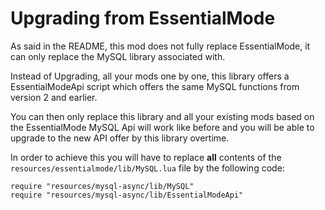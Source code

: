 # Upgrading from EssentialMode

As said in the README, this mod does not fully replace EssentialMode, it can only replace the MySQL library 
associated with.

Instead of Upgrading, all your mods one by one, this library offers a EssentialModeApi script which offers 
the same MySQL functions from version 2 and earlier.

You can then only replace this library and all your existing mods based on the EssentialMode MySQL Api will 
work like before and you will be able to upgrade to the new API offer by this library overtime.

In order to achieve this you will have to replace **all** contents of the 
`resources/essentialmode/lib/MySQL.lua` file by the following code:

```
require "resources/mysql-async/lib/MySQL"
require "resources/mysql-async/lib/EssentialModeApi"
```
